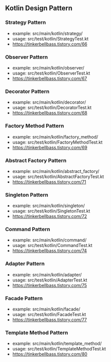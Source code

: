 ## Kotlin Design Pattern

### Strategy Pattern

- example: src/main/kotlin/strategy/
- usage: src/test/kotlin/StrategyTest.kt
- https://tinkerbellbass.tistory.com/66

### Observer Pattern

- example: src/main/kotlin/observer/
- usage: src/test/kotlin/ObserverTest.kt
- https://tinkerbellbass.tistory.com/67

### Decorator Pattern

- example: src/main/kotlin/decorator/
- usage: src/test/kotlin/DecoratorTest.kt
- https://tinkerbellbass.tistory.com/68

### Factory Method Pattern

- example: src/main/kotlin/factory_method/
- usage: src/test/kotlin/FactoryMethodTest.kt
- https://tinkerbellbass.tistory.com/69

### Abstract Factory Pattern

- example: src/main/kotlin/abstract_factory/
- usage: src/test/kotlin/AbstractFactoryTest.kt
- https://tinkerbellbass.tistory.com/71

### Singleton Pattern

- example: src/main/kotlin/singleton/
- usage: src/test/kotlin/SingletonTest.kt
- https://tinkerbellbass.tistory.com/72

### Command Pattern

- example: src/main/kotlin/command/
- usage: src/test/kotlin/CommandTest.kt
- https://tinkerbellbass.tistory.com/74

### Adapter Pattern

- example: src/main/kotlin/adapter/
- usage: src/test/kotlin/AdapterTest.kt
- https://tinkerbellbass.tistory.com/75

### Facade Pattern

- example: src/main/kotlin/facade/
- usage: src/test/kotlin/FacadeTest.kt
- https://tinkerbellbass.tistory.com/77

### Template Method Pattern

- example: src/main/kotlin/template_method/
- usage: src/test/kotlin/TemplateMethodTest.kt
- https://tinkerbellbass.tistory.com/80